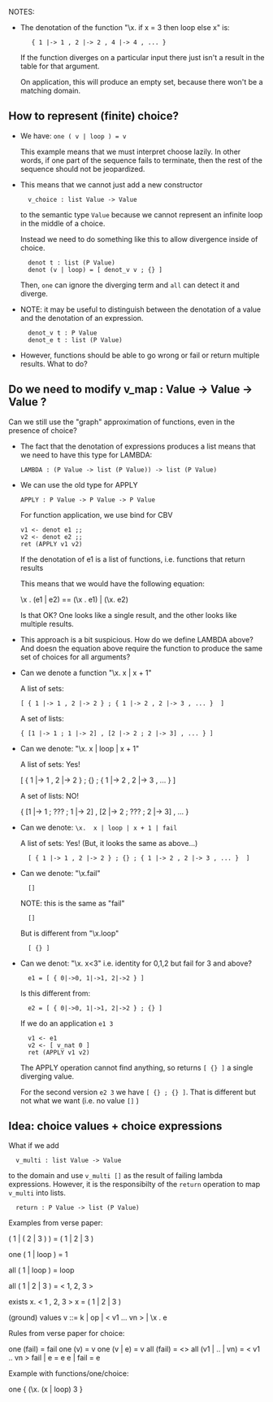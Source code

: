 NOTES:

* The denotation of the function "\x. if x = 3 then loop else x" is:

         { 1 |-> 1 , 2 |-> 2 , 4 |-> 4 , ... }

  If the function diverges on a particular input there just isn't a result 
  in the table for that argument.

  On application, this will produce an empty set, because
  there won't be a matching domain.
  
How to represent (finite) choice?
---------------------------------
  
* We have: `one ( v | loop ) = v`

  This example means that we must interpret choose lazily.
  In other words, if one part of the sequence fails to terminate, then the 
  rest of the sequence should not be jeopardized.
  
* This means that we cannot just add a new constructor

        v_choice : list Value -> Value 
  
  to the semantic type `Value` because we cannot represent an infinite loop in
  the middle of a choice.
  
  Instead we need to do something like this to allow divergence inside of 
  choice. 
  
        denot t : list (P Value)
        denot (v | loop) = [ denot_v v ; {} ]
        
  Then, `one` can ignore the diverging term and `all` can detect it and 
  diverge.

* NOTE: it may be useful to distinguish between the denotation of a value and
  the denotation of an expression.
  
        denot_v t : P Value
        denot_e t : list (P Value)

* However, functions should be able to go wrong or fail or return 
  multiple results. What to do?
  
Do we need to modify  v_map : Value -> Value -> Value ?
-------------------------------------------------------

Can we still use the "graph" approximation of functions, even in the presence
of choice?

* The fact that the denotation of expressions produces a list 
  means that we need to have this type for LAMBDA:

      LAMBDA : (P Value -> list (P Value)) -> list (P Value)

* We can use the old type for APPLY 
  
      APPLY : P Value -> P Value -> P Value
  
  For function application, we use bind for CBV

      v1 <- denot e1 ;;
      v2 <- denot e2 ;;
      ret (APPLY v1 v2)

  If the denotation of e1 is a list of functions, i.e. functions that 
  return results
  
  This means that we would have the following equation:
  
     \x . (e1 | e2) == (\x . e1) | (\x. e2)

  Is that OK? One looks like a single result, and the other looks like 
  multiple results. 
  
* This approach is a bit suspicious. How do we define LAMBDA above?
  And doesn the equation above require the function to produce the same 
  set of choices for all arguments?

* Can we denote a function "\x. x | x + 1"  

  A list of sets:
  
      [ { 1 |-> 1 , 2 |-> 2 } ; { 1 |-> 2 , 2 |-> 3 , ... }  ]

  A set of lists:

      { [1 |-> 1 ; 1 |-> 2] , [2 |-> 2 ; 2 |-> 3] , ... } ]
       
* Can we denote:  "\x.  x | loop | x + 1"

  A list of sets: Yes!
  
    [ { 1 |-> 1 , 2 |-> 2 } ; {} ; { 1 |-> 2 , 2 |-> 3 , ... }  ]
  
  A set of lists: NO!
  
    { [1 |-> 1 ; ??? ; 1 |-> 2] , [2 |-> 2 ; ??? ; 2 |-> 3] , ... }


* Can we denote:  `\x.  x | loop | x + 1 | fail`

  A list of sets: Yes! (But, it looks the same as above...)
  
        [ { 1 |-> 1 , 2 |-> 2 } ; {} ; { 1 |-> 2 , 2 |-> 3 , ... }  ]

* Can we denote: "\x.fail"  

        [] 

  NOTE: this is the same as "fail"
  
        [] 

  But is different from "\x.loop"
  
        [ {} ]
    
* Can we denot: "\x. x<3" i.e. identity for 0,1,2 but fail for 3 and above?
 
        e1 = [ { 0|->0, 1|->1, 2|->2 } ]

  Is this different from:
  
        e2 = [ { 0|->0, 1|->1, 2|->2 } ; {} ]

  If we do an application `e1 3`
  
        v1 <- e1
        v2 <- [ v_nat 0 ] 
        ret (APPLY v1 v2)
  
  The APPLY operation cannot find anything, so returns `[ {} ]`
  a single diverging value.
  
  For the second version `e2 3` we have `[ {} ; {} ]`. That is different
  but not what we want (i.e. no value `[]` )
  
Idea: choice values + choice expressions
----------------------------------------

What if we add 

      v_multi : list Value -> Value 
      
to the domain and use `v_multi []` as the result of failing lambda
expressions. However, it is the responsibilty of the `return` operation 
to map `v_multi` into lists.

      return : P Value -> list (P Value)








Examples from verse paper:

( 1 | ( 2 | 3 ) ) = ( 1 | 2 | 3 )


one ( 1 | loop ) = 1

all ( 1 | loop ) = loop 


all ( 1 | 2 | 3 ) = < 1, 2, 3 >

exists x. < 1 , 2, 3 > x = ( 1 | 2 | 3 )


(ground) values 
  v ::= k | op | < v1 ... vn > | \x . e

Rules from verse paper for choice:

one (fail)  = fail
one (v)     = v
one (v | e) = v
all (fail)  = <> 
all (v1 | .. | vn) = < v1 .. vn >
fail | e    = e 
e | fail    = e 

Example with functions/one/choice:

one { (\x. (x | loop) 3 }
